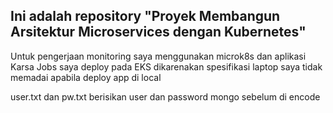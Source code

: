 Ini adalah repository "Proyek Membangun Arsitektur Microservices dengan Kubernetes"
  ---
  
Untuk pengerjaan monitoring saya menggunakan microk8s dan aplikasi Karsa Jobs saya deploy pada EKS dikarenakan spesifikasi laptop saya tidak memadai apabila deploy app di local
 
user.txt dan pw.txt berisikan user dan password mongo sebelum di encode
